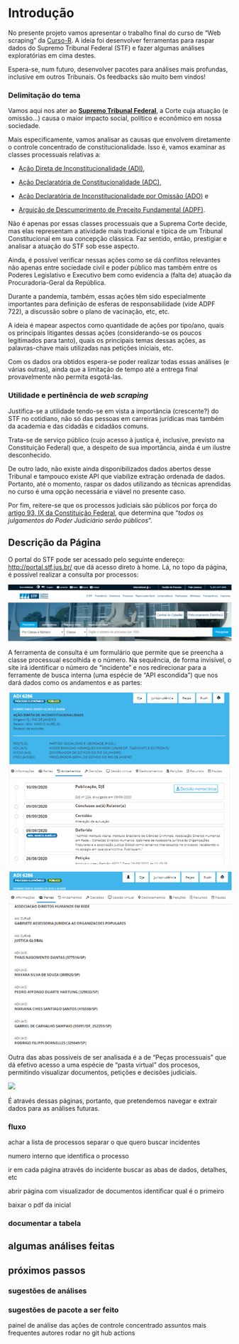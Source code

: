 
<!-- README.md is generated from README.Rmd. Please edit that file -->

# Introdução

No presente projeto vamos apresentar o trabalho final do curso de “Web
scraping” da [Curso-R](www.curso-r.com). A ideia foi desenvolver
ferramentas para raspar dados do Supremo Tribunal Federal (STF) e fazer
algumas análises exploratórias em cima destes.

Espera-se, num futuro, desenvolver pacotes para análises mais profundas,
inclusive em outros Tribunais. Os feedbacks são muito bem vindos\!

### Delimitação do tema

Vamos aqui nos ater ao [**Supremo Tribunal Federal**](www.stf.jus.br), a
Corte cuja atuação (e omissão…) causa o maior impacto social, político e
econômico em nossa sociedade.

Mais especificamente, vamos analisar as causas que envolvem diretamente
o controle concentrado de constitucionalidade. Isso é, vamos examinar as
classes processuais relativas a:

  - [Ação Direta de Inconstitucionalidade
    (ADI)](https://pt.wikipedia.org/wiki/A%C3%A7%C3%A3o_direta_de_inconstitucionalidade),

  - [Ação Declaratória de Constitucionalidade
    (ADC)](https://pt.wikipedia.org/wiki/A%C3%A7%C3%A3o_declarat%C3%B3ria_de_constitucionalidade),

  - [Ação Declaratória de Inconstitucionalidade por Omissão
    (ADO)](https://pt.wikipedia.org/wiki/A%C3%A7%C3%A3o_direta_de_inconstitucionalidade_por_omiss%C3%A3o)
    e

  - [Arguição de Descumprimento de Preceito Fundamental
    (ADPF)](https://pt.wikipedia.org/wiki/Argui%C3%A7%C3%A3o_de_descumprimento_de_preceito_fundamental).

Não é apenas por essas classes processuais que a Suprema Corte decide,
mas elas representam a atividade mais tradicional e típica de um
Tribunal Constitucional em sua concepção clássica. Faz sentido, então,
prestigiar e analisar a atuação do STF sob esse aspecto.

Ainda, é possível verificar nessas ações como se dá conflitos relevantes
não apenas entre sociedade civil e poder público mas também entre os
Poderes Legislativo e Executivo bem como evidencia a (falta de) atuação
da Procuradoria-Geral da República.

Durante a pandemia, também, essas ações têm sido especialmente
importantes para definição de esferas de responsabilidade (vide ADPF
722), a discussão sobre o plano de vacinação, etc, etc.

A ideia é mapear aspectos como quantidade de ações por tipo/ano, quais
os principais litigantes dessas ações (considerando-se os poucos
legitimados para tanto), quais os principais temas dessas ações, as
palavras-chave mais utilizadas nas petições iniciais, etc.

Com os dados ora obtidos espera-se poder realizar todas essas análises
(e várias outras), ainda que a limitação de tempo até a entrega final
provavelmente não permita esgotá-las.

### Utilidade e pertinência de *web scraping*

Justifica-se a utilidade tendo-se em vista a importância (crescente?) do
STF no cotidiano, não só das pessoas em carreiras jurídicas mas também
da academia e das cidadãs e cidadãos comuns.

Trata-se de serviço público (cujo acesso à justiça é, inclusive,
previsto na Constituição Federal) que, a despeito de sua importância,
ainda é um ilustre desconhecido.

De outro lado, não existe ainda disponibilizados dados abertos desse
Tribunal e tampouco existe API que viabilize extração ordenada de dados.
Portanto, até o momento, raspar os dados utilizando as técnicas
aprendidas no curso é uma opção necessária e viável no presente caso.

Por fim, reitere-se que os processos judiciais são públicos por força do
[artigo 93, IX da Constituição
Federal](http://www.planalto.gov.br/ccivil_03/constituicao/constituicao.htm#art93ix.),
que determina que “*todos os julgamentos do Poder Judiciário serão
públicos*”.

## Descrição da Página

O portal do STF pode ser acessado pelo seguinte endereço:
<http://portal.stf.jus.br/> que dá acesso direto à home. Lá, no topo da
página, é possível realizar a consulta por processos:

![](img/home-stf.png)

A ferramenta de consulta é um formulário que permite que se preencha a
classe processual escolhida e o número. Na sequência, de forma
invisível, o site irá identificar o número de “incidente” e nos
redirecionar para a ferramente de busca interna (uma espécie de “API
escondida”) que nos dará dados como os andamentos e as partes:

![](img/andamentos.png)

![](img/partes.png)

Outra das abas possiveis de ser analisada é a de “Peças processuais” que
dá efetivo acesso a uma espécie de “pasta virtual” dos procesos,
permitindo visualizar documentos, petições e decisões judiciais.

![](img/pagina_peças.png)

É através dessas páginas, portanto, que pretendemos navegar e extrair
dados para as análises futuras.

### fluxo

achar a lista de processos separar o que quero buscar incidentes

numero interno que identifica o processo

ir em cada página através do incidente buscar as abas de dados,
detalhes, etc

abrir página com visualizador de documentos identificar qual é o
primeiro

baixar o pdf da inicial

### documentar a tabela

## algumas análises feitas

## próximos passos

### sugestões de análises

### sugestões de pacote a ser feito

painel de análise das ações de controle concentrado assuntos mais
frequentes autores rodar no git hub actions

